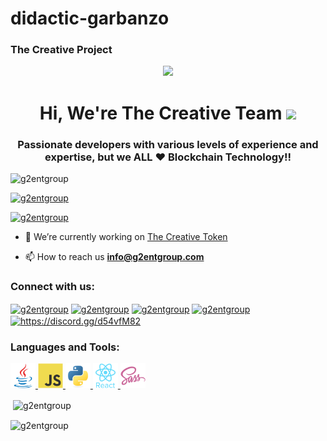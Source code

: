 # didactic-garbanzo
<h3>The Creative Project</h3>
<div align=center><img src="https://media.giphy.com/media/kww6RMWnHThpsIfTTW/giphy.gif"></div> 
<div><h1 align="center">Hi, We're The Creative Team <img src="https://raw.githubusercontent.com/SudhanPlayz/SudhanPlayz/master/images/WaveIcon.gif" width="30px"></h1></div>
<h3 align="center">Passionate developers with various levels of experience and expertise, but we ALL ❤ Blockchain Technology!!</h3>

<p align="left"> <img src="https://komarev.com/ghpvc/?username=g2entgroup&label=Our%20%E2%9D%A4%20Count&color=e50068&style=flat" alt="g2entgroup" /> </p>

<p align="left"> <a href="https://github.com/ryo-ma/github-profile-trophy"><img src="https://github-profile-trophy.vercel.app/?username=gawainb" alt="g2entgroup" /></a> </p>

<p align="left"> <a href="https://twitter.com/g2entgroup" target="blank"><img src="https://img.shields.io/twitter/follow/g2entgroup?logo=twitter&style=for-the-badge" alt="g2entgroup" /></a> </p>

- 🔭 We’re currently working on [The Creative Token](#)

- 📫 How to reach us **info@g2entgroup.com**

<h3 align="left">Connect with us:</h3>
<p align="left">
<a href="https://twitter.com/g2entgroup" target="blank"><img align="center" src="https://cdn.jsdelivr.net/npm/simple-icons@3.0.1/icons/twitter.svg" alt="g2entgroup" height="30" width="40" /></a>
<a href="https://linkedin.com/in/g2entgroup" target="blank"><img align="center" src="https://cdn.jsdelivr.net/npm/simple-icons@3.0.1/icons/linkedin.svg" alt="g2entgroup" height="30" width="40" /></a>
<a href="https://fb.com/g2entgroup" target="blank"><img align="center" src="https://cdn.jsdelivr.net/npm/simple-icons@3.0.1/icons/facebook.svg" alt="g2entgroup" height="30" width="40" /></a>
<a href="https://instagram.com/g2entgroup" target="blank"><img align="center" src="https://cdn.jsdelivr.net/npm/simple-icons@3.0.1/icons/instagram.svg" alt="g2entgroup" height="30" width="40" /></a>
<a href="https://discord.gg/https://discord.gg/d54vfM82" target="blank"><img align="center" src="https://cdn.jsdelivr.net/npm/simple-icons@3.0.1/icons/discord.svg" alt="https://discord.gg/d54vfM82" height="30" width="40" /></a>
</p>

<h3 align="left">Languages and Tools:</h3>
<p align="left"> <a href="https://www.java.com" target="_blank"> <img src="https://raw.githubusercontent.com/devicons/devicon/master/icons/java/java-original.svg" alt="java" width="40" height="40"/> </a> <a href="https://developer.mozilla.org/en-US/docs/Web/JavaScript" target="_blank"> <img src="https://raw.githubusercontent.com/devicons/devicon/master/icons/javascript/javascript-original.svg" alt="javascript" width="40" height="40"/> </a> <a href="https://www.python.org" target="_blank"> <img src="https://raw.githubusercontent.com/devicons/devicon/master/icons/python/python-original.svg" alt="python" width="40" height="40"/> </a> <a href="https://reactjs.org/" target="_blank"> <img src="https://raw.githubusercontent.com/devicons/devicon/master/icons/react/react-original-wordmark.svg" alt="react" width="40" height="40"/> </a> <a href="https://sass-lang.com" target="_blank"> <img src="https://raw.githubusercontent.com/devicons/devicon/master/icons/sass/sass-original.svg" alt="sass" width="40" height="40"/> </a> </p>

<p>&nbsp;<img align="center" src="https://github-readme-stats.vercel.app/api?username=gawainb&show_icons=true&theme=synthwave&title_color=e50068&text_color=2661a7&bg_color=ffffff&hide_border=true&locale=en" alt="g2entgroup" /></p>

<p><img align="center" src="https://github-readme-streak-stats.herokuapp.com/?user=gawainb&" alt="g2entgroup" /></p>


